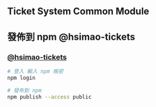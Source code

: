 ## Ticket System Common Module

## 發佈到 npm @hsimao-tickets

### [@hsimao-tickets](https://www.npmjs.com/settings/hsimao-tickets/packages)

```bash
# 登入 輸入 npm 帳密
npm login

# 發布到 npm
npm publish --access public
```

